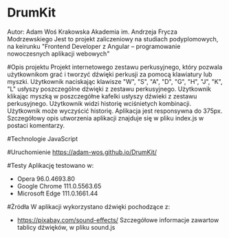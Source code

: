 # DrumKit
Autor: Adam Woś
Krakowska Akademia im. Andrzeja Frycza Modrzewskiego
Jest to projekt zaliczeniowy na studiach podyplomowych, na keirunku "Frontend Developer z Angular – programowanie nowoczesnych aplikacji webowych"

#Opis projektu
Projekt internetowego zestawu perkusyjnego, który pozwala użytkownikom grać i tworzyć dźwięki perkusji za pomocą klawiatury lub myszki.
Użytkownik naciskając klawisze "W", "S", "A", "D", "G", "H", "J", "K", "L" usłyszy poszczególne dźwięki z zestawu perkusyjnego.
Użytkownik klikając myszką w poszczegółne kafelki usłyszy dźwieki z zestawu perkusyjnego.
Użytkownik widzi historię wciśnietych kombinacji. Użytkownik może wyczyścić historię.
Aplikacja jest responsywna do 375px.
Szczegółowy opis utworzenia aplikacji znajduje się w pliku index.js w postaci komentarzy.

#Technologie
JavaScript

#Uruchomienie
https://adam-wos.github.io/DrumKit/

#Testy
Aplikację testowano w:
 - Opera 96.0.4693.80
 - Google Chrome 111.0.5563.65 
 - Microsoft Edge 111.0.1661.44 

#Żródła
W aplikacji wykorzystano dźwięki pochodzące z:
 - https://pixabay.com/sound-effects/
Szczegółowe informacje zawartow tablicy dźwięków, w pliku sound.js



